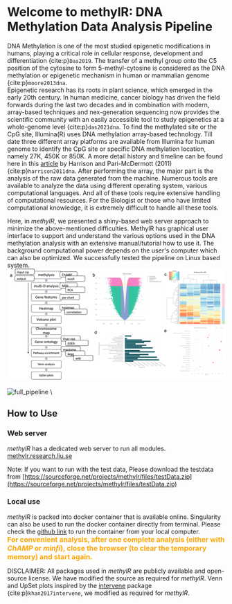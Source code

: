 # Welcome to methylR: DNA Methylation Data Analysis Pipeline

DNA Methylation is one of the most studied epigenetic modifications in humans, playing a critical role in cellular response, development and differentiation {cite:p}`Das2019`. The transfer of a methyl group onto the C5 position of the cytosine to form 5-methyl-cytosine is considered as the DNA methylation or epigenetic mechanism in human or mammalian genome {cite:p}`moore2013dna`.   
Epigenetic research has its roots in plant science, which emerged in the early 20th century. In human medicine, cancer biology has driven the field forwards during the last two decades and in combination with modern, array-based techniques and nex-generation sequencing now provides the scientific community with an easily accessible tool to study epigenetics at a whole-genome level {cite:p}`das2021dna`. 
To find the methylated site or the CpG site, Illumina(R) uses DNA methylation array-based technology. Till date three different array platforms are available from Illumina for human genome to identify the CpG site or specific DNA methylation location, namely 27K, 450K or 850K. A more detail history and timeline can be found here in this [article](https://www.frontiersin.org/articles/10.3389/fgene.2011.00074/full) by Harrison and Pari-McDermott (2011){cite:p}`harrison2011dna`. After performing the array, the major part is the analysis of the raw data generated from the machine. Numerous tools are available to analyze the data using different operating system, various computational languages. And all of these tools require extensive handling of computational resources. For the Biologist or those who have limited computational knowledge, it is extremely difficult to handle all these tools.

Here, in *methylR*, we presented a shiny-based web server approach to minimize the above-mentioned difficulties. MethylR has graphical user interface to support and understand the various options used in the DNA methylation analysis with an extensive manual/tutorial how to use it. The background computational power depends on the user's computer which can also be optimized. We successfully tested the pipeline on Linux based system. 
\
![Figure 1](images/Figure1.png)\
\
![full_pipeline](images/full.gif)
\

## How to Use
### Web server
*methylR* has a dedicated web server to run all modules. 
[methylr.research.liu.se](https://methylr.it.liu.se)

Note: If you want to run with the test data, Please download the testdata from [https://sourceforge.net/projects/methylr/files/testData.zip](https://sourceforge.net/projects/methylr/files/testData.zip)

### Local use
*methylR* is packed into docker container that is available online. Singularity can also be used to run the docker container directly from terminal. 
Please check the [github link](https://github.com/JD2112/methylr) to run the container from your local computer. \
<span style="color:orange; font-size: 16px;">**For convenient analysis, after one complete analysis (either with *ChAMP* or *minfi*), close the browser (to clear the temporary memory) and start again.**</span>

DISCLAIMER: All packages used in *methylR* are publicly available and open-source license. We have modified the source as required for *methylR*.  Venn and UpSet plots inspired by the [intervene](https://github.com/asntech/intervene) package {cite:p}`khan2017intervene`, we modified as required for *methylR*.

```{tableofcontents}
```
